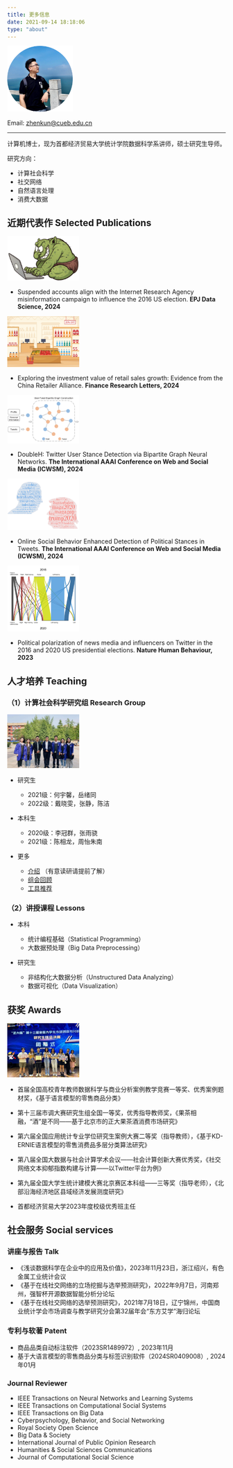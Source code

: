 ```yaml
---
title: 更多信息
date: 2021-09-14 18:18:06
type: "about"
---
```


<img src="images/photo-2.png" alt="Jinzhou 2021" width="30%"/>

<iconify-icon icon="mingcute:mail-fill"></iconify-icon> Email: zhenkun@cueb.edu.cn


---

  计算机博士，现为首都经济贸易大学统计学院数据科学系讲师，硕士研究生导师。

  研究方向：
  - 计算社会科学
  - 社交网络
  - 自然语言处理
  - 消费大数据

  <!-- Zhenkun Zhou is an assistant professor in Capital University of Economics and Business. 
  He received his Ph.D. degree of computer science from Beihang University in 2020.

  His research focuses on
  - Computational social science
  - Social networks
  - Natural language processing
  - Consumption big data -->



## 近期代表作 Selected Publications


<img src="images/trolls.png" width="33%"/>

- Suspended accounts align with the Internet Research Agency misinformation campaign to influence the 2016 US election. **EPJ Data Science, 2024**

<img src="images/retail.jpg" width="33%"/>

- Exploring the investment value of retail sales growth: Evidence from the China Retailer Alliance. **Finance Research Letters, 2024**

<img src="images/doubleh.png" width="33%"/>

- DoubleH: Twitter User Stance Detection via Bipartite Graph Neural Networks. **The International AAAI Conference on Web and Social Media (ICWSM), 2024**

<img src="images/SA.png" width="33%"/>

- Online Social Behavior Enhanced Detection of Political Stances in Tweets. **The International AAAI Conference on Web and Social Media (ICWSM), 2024**

<img src="images/polarity.png" width="33%"/>

- Political polarization of news media and influencers on Twitter in the 2016 and 2020 US presidential elections. **Nature Human Behaviour, 2023**


## 人才培养 Teaching

### （1）计算社会科学研究组 Research Group

<img src="images/group.jpg" width="33%"/>

- 研究生
  - 2021级：何宇馨，岳绪同
  - 2022级：戴晓雯，张静，陈洁

- 本科生
  - 2020级：李冠群，张雨骁
  - 2021级：陈相龙，周怡朱南

- 更多
  - [介绍](./2024/group/) （有意读研请提前了解）
  - [组会回顾](./2024/meeting/)
  - [工具推荐](./2024/tools/)


### （2）讲授课程 Lessons

- 本科
  - 统计编程基础（Statistical Programming）
  - 大数据预处理（Big Data Preprocessing）

- 研究生
  - 非结构化大数据分析（Unstructured Data Analyzing）
  - 数据可视化（Data Visualization）


## 获奖 Awards

<img src="images/competition.jpeg" width="33%"/>

- 首届全国高校青年教师数据科学与商业分析案例教学竞赛一等奖、优秀案例题材奖，《基于语言模型的零售商品分类》

- 第十三届市调大赛研究生组全国一等奖，优秀指导教师奖，《果茶相融，“酒”是不同——基于北京市的正大果茶酒消费市场研究》

- 第六届全国应用统计专业学位研究生案例大赛二等奖（指导教师），《基于KD-ERNIE语言模型的零售消费品多层分类算法研究》

- 第八届全国大数据与社会计算学术会议——社会计算创新大赛优秀奖，《社交网络文本抑郁指数构建与计算——以Twitter平台为例》

- 第九届全国大学生统计建模大赛北京赛区本科组——三等奖（指导老师），《北部沿海经济地区县域经济发展测度研究》

- 首都经济贸易大学2023年度校级优秀班主任


## 社会服务 Social services

### 讲座与报告 Talk
- 《浅谈数据科学在企业中的应用及价值》，2023年11月23日，浙江绍兴，有色金属工业统计会议
- 《基于在线社交⽹络的立场挖掘与选举预测研究》，2022年9月7日，河南郑州，强智杯开源数据智能分析分论坛
- 《基于在线社交⽹络的选举预测研究》，2021年7月18日，辽宁锦州，中国商业统计学会市场调查与教学研究分会第32届年会“东方艾学”海归论坛

### 专利与软著 Patent
- 商品品类自动标注软件（2023SR1489972）, 2023年11月
- 基于大语言模型的零售商品分类与标签识别软件（2024SR0409008）, 2024年01月

### Journal Reviewer

- IEEE Transactions on Neural Networks and Learning Systems
- IEEE Transactions on Computational Social Systems
- IEEE Transactions on Big Data
- Cyberpsychology, Behavior, and Social Networking
- Royal Society Open Science
- Big Data & Society
- International Journal of Public Opinion Research
- Humanities & Social Sciences Communications
- Journal of Computational Social Science